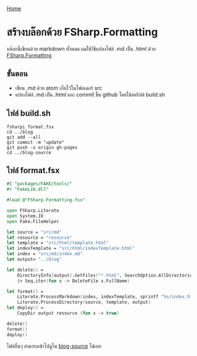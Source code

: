 [Home](/blog)

สร้างบล๊อกด้วย FSharp.Formatting
=============================

บล๊อกนี้เขียนด้วย markdown ทั้งหมด ผมใช้วิธีแปลงไฟล์ .md เป็น .html ด้วย [FSharp.Formatting](http://tpetricek.github.io/FSharp.Formatting/)

## ขั้นตอน

- เขียน .md ด้วย atom เก็บไว้ในโฟลเดอร์ src
- แปลงไฟล์ .md เป็น .html และ commit ขึ้น github โดยใช้สคริปต์ build.sh

## ไฟล์ build.sh

```
fsharpi format.fsx
cd ../blog
git add --all
git commit -m "update"
git push -u origin gh-pages
cd ../blog-source
```

## ไฟล์ format.fsx

```fsharp
#I "packages/FAKE/tools/"
#r "FakeLib.dll"

#load @"FSharp.Formatting.fsx"

open FSharp.Literate
open System.IO
open Fake.FileHelper

let source = "src/md"
let resource = "resource"
let template = "src/html/template.html"
let indexTemplate = "src/html/indexTemplate.html"
let index = "src/md/index.md"
let output= "../blog"

let delete() =
    DirectoryInfo(output).GetFiles("*.html", SearchOption.AllDirectories)
    |> Seq.iter(fun x -> DeleteFile x.FullName)

let format() =
    Literate.ProcessMarkdown(index, indexTemplate, sprintf "%s/index.html" output)
    Literate.ProcessDirectory(source, template, output)
let deploy() =
    CopyDir output resource (fun x -> true)

delete()
format()
deploy()
```

ไฟล์อื่นๆ สามารถเข้าไปดูใน [blog-source](https://github.com/wk-j/blog-source) ได้เลย
